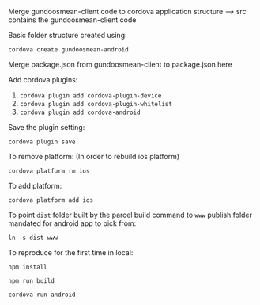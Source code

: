 Merge gundoosmean-client code to cordova application structure --> src contains the gundoosmean-client code

Basic folder structure created using:

`cordova create gundoosmean-android`

Merge package.json from gundoosmean-client to package.json here

Add cordova plugins:

 1. `cordova plugin add cordova-plugin-device`
 2. `cordova plugin add cordova-plugin-whitelist`
 3. `cordova plugin add cordova-android`

Save the plugin setting:

`cordova plugin save`

To remove platform:
(In order to rebuild ios platform)

`cordova platform rm ios`

To add platform: 

`cordova platform add ios`

To point `dist` folder built by the parcel build command to `www` publish folder mandated for android app to pick from:

`ln -s dist www`


To reproduce for the first time in local:

`npm install`

`npm run build`

`cordova run android`
